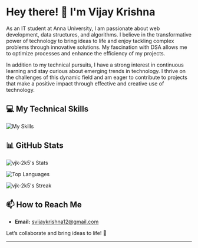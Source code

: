 

# Hey there! 👋 I'm Vijay Krishna

As an IT student at Anna University, I am passionate about web development, data structures, and algorithms. I believe in the transformative power of technology to bring ideas to life and enjoy tackling complex problems through innovative solutions. My fascination with DSA allows me to optimize processes and enhance the efficiency of my projects.

In addition to my technical pursuits, I have a strong interest in continuous learning and stay curious about emerging trends in technology. I thrive on the challenges of this dynamic field and am eager to contribute to projects that make a positive impact through effective and creative use of technology.

## 💻 My Technical Skills

![My Skills](https://skillicons.dev/icons?i=react,nextjs,html,tailwindcss,javascript,typescript,docker,git,github,css,vscode,postman,flask,c,cpp,python,postgres,mongodb&perline=6)

## 📊 GitHub Stats

![vjk-2k5's Stats](https://github-readme-stats.vercel.app/api?username=vjk-2k5&show_icons=true&theme=github_dark&count_private=true&include_all_commits=true)

![Top Languages](https://github-readme-stats.vercel.app/api/top-langs/?username=vjk-2k5&layout=compact&theme=github_dark&count_private=true&include_all_commits=true)

![vjk-2k5's Streak](https://github-readme-streak-stats.herokuapp.com/?user=vjk-2k5&theme=dark&hide_border=true)

## 📫 How to Reach Me

- **Email:** [svijaykrishna12@gmail.com](mailto:svijaykrishna12@gmail.com)

Let’s collaborate and bring ideas to life! 🚀

---



